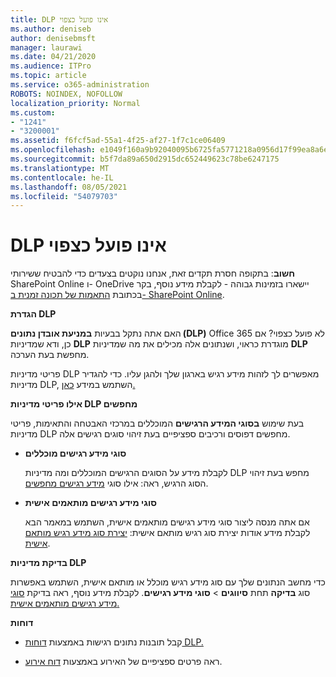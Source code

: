 ```yaml
---
title: DLP אינו פועל כצפוי
ms.author: deniseb
author: denisebmsft
manager: laurawi
ms.date: 04/21/2020
ms.audience: ITPro
ms.topic: article
ms.service: o365-administration
ROBOTS: NOINDEX, NOFOLLOW
localization_priority: Normal
ms.custom:
- "1241"
- "3200001"
ms.assetid: f6fcf5ad-55a1-4f25-af27-1f7c1ce06409
ms.openlocfilehash: e1049f160a9b92040095b6725fa5771218a0956d17f99ea8a6e9cc279e7c73f6
ms.sourcegitcommit: b5f7da89a650d2915dc652449623c78be6247175
ms.translationtype: MT
ms.contentlocale: he-IL
ms.lasthandoff: 08/05/2021
ms.locfileid: "54079703"
---
```

# <a name="dlp-not-working-as-expected"></a>DLP אינו פועל כצפוי

**חשוב**: בתקופה חסרת תקדים זאת, אנחנו נוקטים בצעדים כדי להבטיח ששירותי SharePoint Online ו- OneDrive יישארו בזמינות גבוהה - לקבלת מידע נוסף, בקר בכתובת [התאמות של תכונה זמנית ב- SharePoint Online](https://aka.ms/ODSPAdjustments).

 **הגדרת DLP**

האם אתה נתקל בבעיות **במניעת אובדן נתונים (DLP)** Office 365 לא פועל כצפוי? אם כן, ודא שמדיניות **DLP** מוגדרת כראוי, ושנתונים אלה מכילים את מה שמדיניות **DLP** מחפשת בעת הערכה.
  
פריטי מדיניות DLP מאפשרים לך לזהות מידע רגיש בארגון שלך ולהגן עליו. כדי להגדיר מדיניות DLP, השתמש במידע [כאן.](https://docs.microsoft.com/microsoft-365/compliance/create-a-dlp-policy-from-a-template)
  
 **אילו פריטי מדיניות DLP מחפשים**
  
בעת שימוש **בסוגי המידע הרגישים** המוכללים במרכזי האבטחה והתאימות, פריטי מדיניות DLP מחפשים דפוסים ורכיבים ספציפיים בעת זיהוי סוגים רגישים אלה.
  
- **סוגי מידע רגישים מוכללים**

    לקבלת מידע על הסוגים הרגישים המוכללים ומה מדיניות DLP מחפש בעת זיהוי הסוג הרגיש, ראה: אילו סוגי [מידע רגישים מחפשים](https://docs.microsoft.com/microsoft-365/compliance/sensitive-information-type-entity-definitions).

- **סוגי מידע רגישים מותאמים אישית**

    אם אתה מנסה ליצור סוגי מידע רגישים מותאמים אישית, השתמש במאמר הבא לקבלת מידע אודות יצירת סוג רגיש מותאם אישית: [יצירת סוג מידע רגיש מותאם אישית](https://docs.microsoft.com/microsoft-365/compliance/create-a-custom-sensitive-information-type).

**בדיקת מדיניות DLP**

כדי מחשב הנתונים שלך עם סוג מידע רגיש מוכלל או מותאם אישית, השתמש באפשרות סוג **בדיקה** תחת **סיווגים**  >  **סוגי מידע רגישים**. לקבלת מידע נוסף, ראה בדיקת [סוגי מידע רגישים מותאמים אישית.](https://docs.microsoft.com/microsoft-365/compliance/create-a-custom-sensitive-information-type#create-custom-sensitive-information-types-in-the-security--compliance-center)

 **דוחות**
  
- קבל תובנות נתונים רגישות באמצעות [דוחות DLP.](https://docs.microsoft.com/microsoft-365/compliance/data-loss-prevention-policies#dlp-reports)

- ראה פרטים ספציפיים של האירוע באמצעות [דוח אירוע](https://docs.microsoft.com/microsoft-365/compliance/data-loss-prevention-policies#incident-reports).
